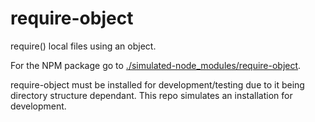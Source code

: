 # require-object
require() local files using an object.

For the NPM package go to [./simulated-node_modules/require-object](./simulated-node_modules/require-object).

require-object must be installed for development/testing due to it being directory structure dependant. This repo simulates an installation for development.
